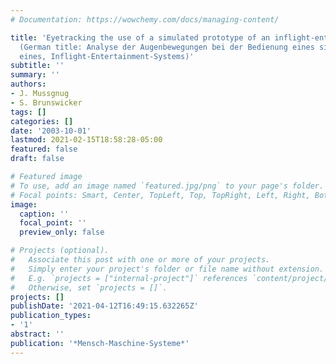 ```yaml
---
# Documentation: https://wowchemy.com/docs/managing-content/

title: 'Eyetracking the use of a simulated prototype of an inflight-entertainment-system.
  (German title: Analyse der Augenbewegungen bei der Bedienung eines simulierten Prototypen
  eines, Inflight-Entertainment-Systems)'
subtitle: ''
summary: ''
authors:
- J. Mussgnug
- S. Brunswicker
tags: []
categories: []
date: '2003-10-01'
lastmod: 2021-02-15T18:58:28-05:00
featured: false
draft: false

# Featured image
# To use, add an image named `featured.jpg/png` to your page's folder.
# Focal points: Smart, Center, TopLeft, Top, TopRight, Left, Right, BottomLeft, Bottom, BottomRight.
image:
  caption: ''
  focal_point: ''
  preview_only: false

# Projects (optional).
#   Associate this post with one or more of your projects.
#   Simply enter your project's folder or file name without extension.
#   E.g. `projects = ["internal-project"]` references `content/project/deep-learning/index.md`.
#   Otherwise, set `projects = []`.
projects: []
publishDate: '2021-04-12T16:49:15.632265Z'
publication_types:
- '1'
abstract: ''
publication: '*Mensch-Maschine-Systeme*'
---
```

